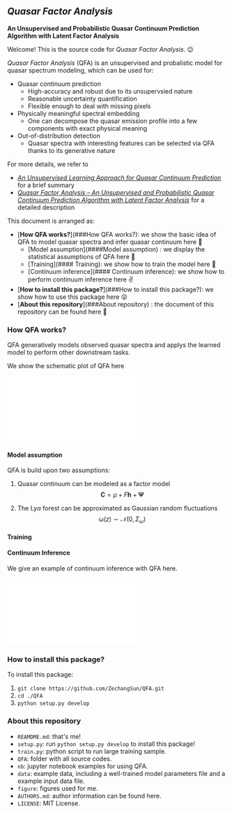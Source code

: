 ## *Quasar Factor Analysis*

**An Unsupervised and Probabilistic Quasar Continuum  Prediction Algorithm with Latent Factor Analysis**



Welcome! This is the source code for *Quasar Factor Analysis*. 😉

*Quasar Factor Analysis* (QFA) is an unsupervised and probalistic model for quasar spectrum modeling, which can be used for:

* Quasar continuum prediction 
  * High-accuracy and robust due to its unsupervsied nature
  * Reasonable uncertainty quantification
  * Flexible enough to deal with missing pixels
* Physically meaningful spectral embedding
  * One can decompose the quasar emission profile into a few components with exact physical meaning
* Out-of-distribution detection
  * Quasar spectra with interesting features can be selected via QFA thanks to its generative nature

For more details, we refer to 

* [*An Unsupervised Learning Approach for Quasar Continuum Prediction*](https://arxiv.org/abs/2207.02788)  for a brief summary
* [*Quasar Factor Analysis – An Unsupervised and Probabilistic Quasar Continuum Prediction Algorithm with Latent Factor Analysis*]()  for a detailed description

This document is arranged as:

* [**How QFA works?**](###How QFA works?): we show the basic idea of QFA to model quasar spectra and infer quasar continuum here 🤏
  * [Model assumption](####Model assumption) : we display the statistical assumptions of QFA here 🧐
  * [Training](#### Training): we show how to train the model here 👊
  * [Continuum inference](#### Continuum inference): we show how to perform continuum inference here ✌️
* [**How to install this package?**](###How to install this package?): we show how to use this package here 😜
*  [**About this repository**](###About repository) : the document of this repository can be found here 🫶

### How QFA works?

QFA generatively models observed quasar spectra and applys the learned model to perform other downstream tasks.

We show the schematic plot of QFA here

![icml](./figure/schematic.pdf)

#### Model assumption

QFA is build upon two assumptions:

1. Quasar continuum can be modeled as a factor model
   $$
   \mathbf{C} = \mu + F\mathbf{h}+\boldsymbol{\Psi}
   $$

2. The Ly$\alpha$ forest can be approximated as Gaussian random fluctuations
   $$
   \boldsymbol{\mathrm{\omega}}(z) \sim\mathcal{N}(0,\Sigma_\omega)
   $$

#### Training

#### Continuum Inference

We give an example of continuum inference with QFA here.

![example](./figure/example.pdf)

### How to install this package?

To install this package:

1. `git clone https://github.com/ZechangSun/QFA.git`
2. `cd ./QFA`
3. `python setup.py develop`

### About this repository

* `REAMDME.md`: that's me!
* `setup.py`: run `python setup.py develop` to install this package!
* `train.py`: python script to run large training sample.
* `QFA`: folder with all source codes.
* `nb`: jupyter notebook examples for using QFA.
* `data`: example data, including a well-trained model parameters file and a example input data file.
* `figure`: figures used for me.
* `AUTHORS.md`: author information can be found here.
* `LICENSE`: MIT License.







